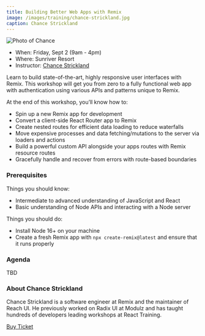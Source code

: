```yaml
---
title: Building Better Web Apps with Remix
image: /images/training/chance-strickland.jpg
caption: Chance Strickland
---
```

<div class="person"><div class="person-photo"><img src="/images/training/chance-strickland.jpg" alt="Photo of Chance"/></div></div>

* When: Friday, Sept 2 (9am - 4pm)
* Where: Sunriver Resort
* Instructor: [Chance Strickland](https://chance.dev)

Learn to build state-of-the-art, highly responsive user interfaces with Remix. This workshop will get you from zero to a fully functional web app with authentication using various APIs and patterns unique to Remix.

At the end of this workshop, you’ll know how to:

- Spin up a new Remix app for development
- Convert a client-side React Router app to Remix
- Create nested routes for efficient data loading to reduce waterfalls
- Move expensive processes and data fetching/mutations to the server via loaders and actions
- Build a powerful custom API alongside your apps routes with Remix resource routes
- Gracefully handle and recover from errors with route-based boundaries

### Prerequisites

Things you should know:

- Intermediate to advanced understanding of JavaScript and React
- Basic understanding of Node APIs and interacting with a Node server

Things you should do:

- Install Node 16+ on your machine
- Create a fresh Remix app with `npx create-remix@latest` and ensure that it runs properly

### Agenda

TBD

### About Chance Strickland

Chance Strickland is a software engineer at Remix and the maintainer of Reach UI. He previously worked on Radix UI at Modulz and has taught hundreds of developers leading workshops at React Training.

<div class="cta"><a target="_blank" href="https://ti.to/event-loop/cascadiajs-2022/">Buy Ticket</a></div>
